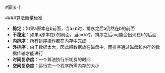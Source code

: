 #算法-1

####算法衡量标准
* **稳定**：如果a原本在b前面，当a=b时，排序之后a仍然在b的前面
* **不稳定**：如果a原本在b的前面，当a=b时，排序之后a可能会出现在b的后面
* **内排序**：所有排序操作都在内存中完成
* **外排序**：由于数据太大，因此把数据放在磁盘中，而排序通过磁盘和内存的数据传输才能进行
* **时间复杂度**：一个算法执行所耗费的时间
* **空间复杂度**：运行完一个程序所需内存的大小

